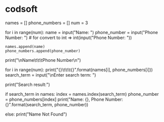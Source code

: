 # codsoft
names = []
phone_numbers = []
num = 3


for i in range(num):
    name = input("Name: ")
    phone_number = input("Phone Number: ") # for convert to int => int(input("Phone Number: "))

    names.append(name)
    phone_numbers.append(phone_number)

print("\nName\t\t\tPhone Number\n")

for i in range(num):
    print("{}\t\t\t{}".format(names[i], phone_numbers[i]))
search_term = input("\nEnter search term: ")

print("Search result:")

if search_term in names:
    index = names.index(search_term)
    phone_number = phone_numbers[index]
    print("Name: {}, Phone Number: {}".format(search_term, phone_number))

else:
    print("Name Not Found")
